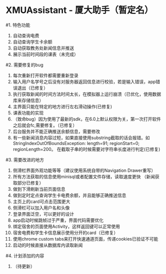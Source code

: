 
XMUAssistant - 厦大助手（暂定名）
====

#1. 特色功能
1. 自动查询电费
2. 自动查询学生卡余额
3. 自动获取教务处新闻信息并推送
4. 展示当前时间段的课表（未完成）

#2. 需要修复的bug
1. 每次重新打开软件都需要重新登录
2. 输入用户名学号之后没有对服务器返回信息进行校验，若是输入错误，app错误退出（已修复）
3. 执行获取新闻的时间方法时间太长，在模拟器上运行崩溃（已优化，使用数据库来存储信息）
4. 主界面只能在特定的地方进行左右滑动操作(已修复)
5. 课表功能的实现
6. （致命bug）因为使用了最新的sdk，在6.0上默认权限为关，第一次打开软件之后就会fc,需要修复。（已修复）
7. 后台服务并不能正确推送余额信息，需要修改
8. 有一些新闻消息内容过短，如果直接使用substring截取的话会报错。如StringIndexOutOfBoundsException: length=91; regionStart=0; regionLength=200。 在截取子串的时候需要对字符串长度进行判定(已修复)


#3. 需要改进的地方
1. 侧滑栏界面外观功能等等（建议使用系统自带的Navigation Drawer重写）
2. 所有方法获取的信息使用minisql或者配置文件存储，读取速度更快 （新闻获取部分已修复）
3. 做到下滑刷新当前页面信息
4. 做到定时定点查询学生卡电费余额，并且能够正确推送信息
5. 主页上的card可点击范围更大
6. 侧滑栏可以加入用户名和头像
7. 登录界面泛空，可以更好的设计
8. app启动时候跳帧过于严重，界面代码需要优化
9. 绑定宿舍的页面使用Activity，这样返回键可以正常使用
10. 宿舍电费和学生卡信息展示使用分开的card（已修复）
11. 使用chrome custom tabs来打开快速通道页面，传递cookies已验证不可能
12. 启动的时候直接从数据库内读取新闻

#4. 计划添加的内容
1. （待更新）

